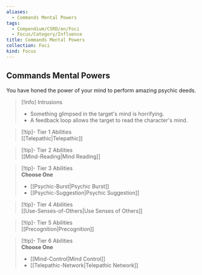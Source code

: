 ```yaml
---
aliases:
  - Commands Mental Powers
tags:
  - Compendium/CSRD/en/Foci
  - Focus/Category/Influence
title: Commands Mental Powers
collection: Foci
kind: Focus
---
```

## Commands Mental Powers  
You have honed the power of your mind to perform amazing psychic deeds.  

>[!info] Intrusions  
>- Something glimpsed in the target's mind is horrifying.  
>- A feedback loop allows the target to read the character's mind.  


>[!tip]- Tier 1 Abilities  
> [[Telepathic|Telepathic]]  


>[!tip]- Tier 2 Abilities  
> [[Mind-Reading|Mind Reading]]  


>[!tip]- Tier 3 Abilities  
> **Choose One**  
>- [[Psychic-Burst|Psychic Burst]]  
>- [[Psychic-Suggestion|Psychic Suggestion]]  


>[!tip]- Tier 4 Abilities  
> [[Use-Senses-of-Others|Use Senses of Others]]  


>[!tip]- Tier 5 Abilities  
> [[Precognition|Precognition]]  


>[!tip]- Tier 6 Abilities  
> **Choose One**  
>- [[Mind-Control|Mind Control]]  
>- [[Telepathic-Network|Telepathic Network]]
